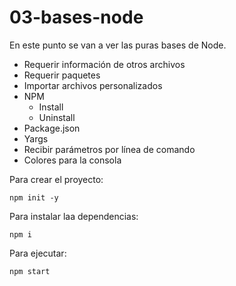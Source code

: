 # 03-bases-node

En este punto se van a ver las puras bases de Node.

- Requerir información de otros archivos
- Requerir paquetes
- Importar archivos personalizados
- NPM
  - Install
  - Uninstall
- Package.json
- Yargs
- Recibir parámetros por línea de comando
- Colores para la consola

Para crear el proyecto:

```
npm init -y
```

Para instalar laa dependencias:

```
npm i
```

Para ejecutar:

```
npm start
```
